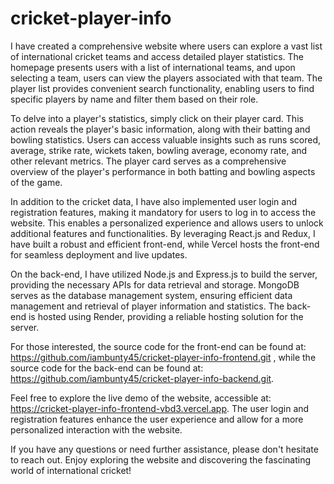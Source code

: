 # cricket-player-info

I have created a comprehensive website where users can explore a vast list of international cricket teams and access detailed player statistics. The homepage presents users with a list of international teams, and upon selecting a team, users can view the players associated with that team. The player list provides convenient search functionality, enabling users to find specific players by name and filter them based on their role.

To delve into a player's statistics, simply click on their player card. This action reveals the player's basic information, along with their batting and bowling statistics. Users can access valuable insights such as runs scored, average, strike rate, wickets taken, bowling average, economy rate, and other relevant metrics. The player card serves as a comprehensive overview of the player's performance in both batting and bowling aspects of the game.

In addition to the cricket data, I have also implemented user login and registration features, making it mandatory for users to log in to access the website. This enables a personalized experience and allows users to unlock additional features and functionalities. By leveraging React.js and Redux, I have built a robust and efficient front-end, while Vercel hosts the front-end for seamless deployment and live updates.

On the back-end, I have utilized Node.js and Express.js to build the server, providing the necessary APIs for data retrieval and storage. MongoDB serves as the database management system, ensuring efficient data management and retrieval of player information and statistics. The back-end is hosted using Render, providing a reliable hosting solution for the server.

For those interested, the source code for the front-end can be found at: https://github.com/iambunty45/cricket-player-info-frontend.git
, while the source code for the back-end can be found at: https://github.com/iambunty45/cricket-player-info-backend.git.

Feel free to explore the live demo of the website, accessible at: https://cricket-player-info-frontend-vbd3.vercel.app. The user login and registration features enhance the user experience and allow for a more personalized interaction with the website.

If you have any questions or need further assistance, please don't hesitate to reach out. Enjoy exploring the website and discovering the fascinating world of international cricket!
